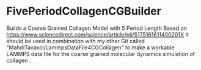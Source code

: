 # FivePeriodCollagenCGBuilder
Builds a Coarse Grained Collagen Model with 5 Period Length Based on https://www.sciencedirect.com/science/article/pii/S175161611400201X
It should be used in combination with my other Git called "MahdiTavakol/LammpsDataFile4CGCollagen" to make a workable LAMMPS data file for the coarse grained molecular dynamics simulation of collagen .
